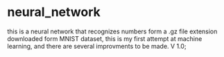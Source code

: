 # neural_network
this is a neural network that recognizes numbers form a .gz file extension downloaded form MNIST dataset, this is my first attempt at machine learning, and there are several improvments to be made. 
V 1.0;

